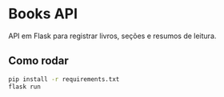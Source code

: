 # Books API

API em Flask para registrar livros, seções e resumos de leitura.

## Como rodar
```bash
pip install -r requirements.txt
flask run
